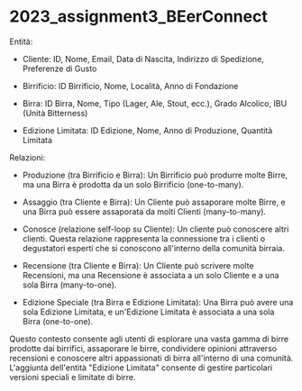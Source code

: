 # 2023_assignment3_BEerConnect


Entità:

- Cliente: ID, Nome, Email, Data di Nascita, Indirizzo di Spedizione, Preferenze di Gusto

- Birrificio: ID Birrificio, Nome, Località, Anno di Fondazione

- Birra: ID Birra, Nome, Tipo (Lager, Ale, Stout, ecc.), Grado Alcolico, IBU (Unità Bitterness)

- Edizione Limitata: ID Edizione, Nome, Anno di Produzione, Quantità Limitata

Relazioni:

- Produzione (tra Birrificio e Birra): Un Birrificio può produrre molte Birre, ma una Birra è prodotta da un solo Birrificio (one-to-many).

- Assaggio (tra Cliente e Birra): Un Cliente può assaporare molte Birre, e una Birra può essere assaporata da molti Clienti (many-to-many).

- Conosce (relazione self-loop su Cliente): Un cliente può conoscere altri clienti. Questa relazione rappresenta la connessione tra i clienti o degustatori esperti che si conoscono all'interno della comunità birraia.

- Recensione (tra Cliente e Birra): Un Cliente può scrivere molte Recensioni, ma una Recensione è associata a un solo Cliente e a una sola Birra (many-to-one).

- Edizione Speciale (tra Birra e Edizione Limitata): Una Birra può avere una sola Edizione Limitata, e un'Edizione Limitata è associata a una sola Birra (one-to-one).

Questo contesto consente agli utenti di esplorare una vasta gamma di birre prodotte dai birrifici, assaporare le birre, condividere opinioni attraverso recensioni e conoscere altri appassionati di birra all'interno di una comunità. L'aggiunta dell'entità "Edizione Limitata" consente di gestire particolari versioni speciali e limitate di birre.
